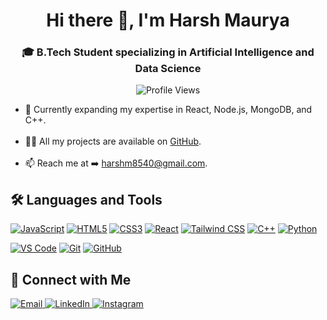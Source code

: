 <h1 align="center">Hi there 👋, I'm Harsh Maurya</h1>

<h3 align="center">🎓 B.Tech Student specializing in Artificial Intelligence and Data Science</h3>

<p align="center">
  <img src="https://Visitor-badge.laobi.icu/badge?page_id=HarshMaurya04&color=blue" alt="Profile Views"/>
</p>

<ul>
  <li>🌱 Currently expanding my expertise in React, Node.js, MongoDB, and C++.</li> <br>
  <li>👨‍💻 All my projects are available on <a href="https://github.com/HarshMaurya04" target="_blank">GitHub</a>.</li> <br>
  <li>📫 Reach me at ➡️ <a href="mailto:harshm8540@gmail.com">harshm8540@gmail.com</a>.</li>
</ul>

<h2>🛠️ Languages and Tools</h2>
<p align="left">
  <!-- First Row -->
  <a href="https://developer.mozilla.org/en-US/docs/Web/JavaScript" target="_blank"><img src="https://img.shields.io/badge/JAVASCRIPT-F7DF1E?style=flat-rounded&logo=javascript&logoColor=black" alt="JavaScript"/></a>
  <a href="https://developer.mozilla.org/en-US/docs/Web/HTML" target="_blank"><img src="https://img.shields.io/badge/HTML5-E34F26?style=flat-rounded&logo=html5&logoColor=white" alt="HTML5"/></a>
  <a href="https://developer.mozilla.org/en-US/docs/Web/CSS" target="_blank"><img src="https://img.shields.io/badge/CSS3-1572B6?style=flat-rounded&logo=css3&logoColor=white" alt="CSS3"/></a>
  <a href="https://react.dev/" target="_blank"><img src="https://img.shields.io/badge/REACT-61DAFB?style=flat-rounded&logo=react&logoColor=black" alt="React"/></a>
  <a href="https://tailwindcss.com/" target="_blank"><img src="https://img.shields.io/badge/TAILWINDCSS-06B6D4?style=flat-rounded&logo=tailwindcss&logoColor=white" alt="Tailwind CSS"/></a>
  <a href="https://isocpp.org/" target="_blank"><img src="https://img.shields.io/badge/C++-00599C?style=flat-rounded&logo=c%2B%2B&logoColor=white" alt="C++"/></a>
  <a href="https://www.python.org" target="_blank"><img src="https://img.shields.io/badge/PYTHON-3776AB?style=flat-rounded&logo=python&logoColor=white" alt="Python"/></a>
</p>

<p align="left">
  <!-- Second Row -->
  <a href="https://code.visualstudio.com/" target="_blank"><img src="https://img.shields.io/badge/VS%20CODE-007ACC?style=flat-rounded&logo=visual-studio-code&logoColor=white" alt="VS Code"/></a>
  <a href="https://git-scm.com/" target="_blank"><img src="https://img.shields.io/badge/GIT-F05032?style=flat-rounded&logo=git&logoColor=white" alt="Git"/></a>
  <a href="https://github.com/" target="_blank"><img src="https://img.shields.io/badge/GITHUB-181717?style=flat-rounded&logo=github&logoColor=white" alt="GitHub"/></a>
</p> 

<h2>🤝 Connect with Me</h2>

<p align="left">
  <a href="mailto:harshm8540@gmail.com" target="_blank">
    <img src="https://img.shields.io/badge/EMAIL-harshm8540@gmail.com-D14836?style=flat-rounded&logo=gmail&logoColor=white" alt="Email"/>
  </a>
  <a href="https://www.linkedin.com/in/harsh-maurya-bbb237283/" target="_blank">
    <img src="https://img.shields.io/badge/LINKEDIN-Harsh%20Maurya-0077B5?style=flat-rounded&logo=linkedin&logoColor=white" alt="LinkedIn"/>
  </a>
  <a href="https://www.instagram.com/harsh.04_29/" target="_blank">
    <img src="https://img.shields.io/badge/INSTAGRAM-Harsh%20Maurya-E4405F?style=flat-rounded&logo=instagram&logoColor=white" alt="Instagram"/>
  </a>
</p>

